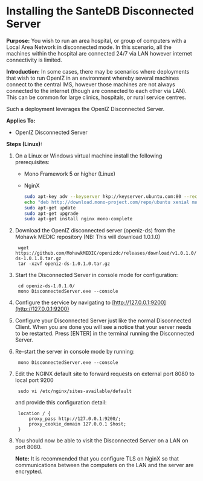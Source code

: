 # Installing the SanteDB Disconnected Server

**Purpose:** You wish to run an area hospital, or group of computers with a Local Area Network in disconnected mode. In this scenario, all the machines within the hospital are connected 24/7 via LAN however internet connectivity is limited.

**Introduction:** In some cases, there may be scenarios where deployments that wish to run OpenIZ in an environment whereby several machines connect to the central IMS, however those machines are not always connected to the internet \(though are connected to each other via LAN\). This can be common for large clinics, hospitals, or rural service centres.

Such a deployment leverages the OpenIZ Disconnected Server.

**Applies To:**

* OpenIZ Disconnected Server

**Steps \(Linux\):**

1. On a Linux or Windows virtual machine install the following prerequisites:
   * Mono Framework 5 or higher \(Linux\)
   * NginX

     ```bash
     sudo apt-key adv --keyserver hkp://keyserver.ubuntu.com:80 --recv-keys    3FA7E0328081BFF6A14DA29AA6A19B38D3D831EF
     echo "deb http://download.mono-project.com/repo/ubuntu xenial main" | sudo tee /etc/apt/sources.list.d/mono-official.list
     sudo apt-get update
     sudo apt-get upgrade
     sudo apt-get install nginx mono-complete
     ```
2. Download the OpenIZ disconnected server \(openiz-ds\) from the Mohawk MEDIC repository \(NB: This will download 1.0.1.0\)

   ```text
    wget https://github.com/MohawkMEDIC/openizdc/releases/download/v1.0.1.0/openiz-ds-1.0.1.0.tar.gz
    tar -xzvf openiz-ds-1.0.1.0.tar.gz
   ```

3. Start the Disconnected Server in console mode for configuration:

   ```text
    cd openiz-ds-1.0.1.0/
    mono DisconnectedServer.exe --console
   ```

4. Configure the service by navigating to [http://127.0.0.1:9200](http://127.0.0.1:9200)
5. Configure your Disconnected Server just like the normal Disconnected Client. When you are done you will see a notice that your server needs to be restarted. Press \[ENTER\] in the terminal running the Disconnected Server.
6. Re-start the server in console mode by running:

   ```text
    mono DisconnectedServer.exe --console
   ```

7. Edit the NGINX default site to forward requests on external port 8080 to local port 9200

   ```text
    sudo vi /etc/nginx/sites-available/default
   ```

   and provide this configuration detail:

   ```text
    location / {
        proxy_pass http://127.0.0.1:9200/;
        proxy_cookie_domain 127.0.0.1 $host;
    }
   ```

8. You should now be able to visit the Disconnected Server on a LAN on port 8080.

   **Note:** It is recommended that you configure TLS on NginX so that communications between the computers on the LAN and the server are encrypted.


